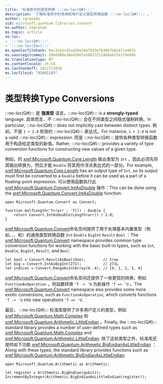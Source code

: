 ```yaml
---
title: '标准库中的类型转换 :::no-loc(Q#):::'
description: '了解标准库中的常用和用户定义类型转换函数 :::no-loc(Q#)::: 。'
author: cgranade
uid: microsoft.quantum.libraries.convert
ms.author: chgranad
ms.topic: article
no-loc:
- ':::no-loc(Q#):::'
- ':::no-loc($$v):::'
ms.openlocfilehash: 9ec3a2ecd2aa59a10a7033e7b3067eb147ce4035
ms.sourcegitcommit: 29e0d88a30e4166fa580132124b0eb57e1f0e986
ms.translationtype: MT
ms.contentlocale: zh-CN
ms.lasthandoff: 10/27/2020
ms.locfileid: "92691103"
---
```

# <a name="type-conversions"></a><span data-ttu-id="f6176-103">类型转换</span><span class="sxs-lookup"><span data-stu-id="f6176-103">Type Conversions</span></span> #

<span data-ttu-id="f6176-104">:::no-loc(Q#)::: 是 **强类型** 语言。</span><span class="sxs-lookup"><span data-stu-id="f6176-104">:::no-loc(Q#)::: is a **strongly-typed** language.</span></span>
<span data-ttu-id="f6176-105">具体而言，不 :::no-loc(Q#)::: 会在不同类型之间隐式强制转换。</span><span class="sxs-lookup"><span data-stu-id="f6176-105">In particular, :::no-loc(Q#)::: does not implicitly cast between distinct types.</span></span> <span data-ttu-id="f6176-106">例如，不是 `1 + 2.0` 有效的 :::no-loc(Q#)::: 表达式。</span><span class="sxs-lookup"><span data-stu-id="f6176-106">For instance, `1 + 2.0` is not a valid :::no-loc(Q#)::: expression.</span></span>
<span data-ttu-id="f6176-107">而是 :::no-loc(Q#)::: 提供各种类型转换函数用于构造给定类型的新值。</span><span class="sxs-lookup"><span data-stu-id="f6176-107">Rather, :::no-loc(Q#)::: provides a variety of type conversion functions for constructing new values of a given type.</span></span>

<span data-ttu-id="f6176-108">例如，的 <xref:Microsoft.Quantum.Core.Length> 输出类型为 `Int` ，因此必须先将其输出转换为，然后才能 `Double` 将其用作浮点表达式的一部分。</span><span class="sxs-lookup"><span data-stu-id="f6176-108">For example, <xref:Microsoft.Quantum.Core.Length> has an output type of `Int`, so its output must first be converted to a `Double` before it can be used as a part of a floating-point expression.</span></span>
<span data-ttu-id="f6176-109">可以使用函数执行此 <xref:Microsoft.Quantum.Convert.IntAsDouble> 操作：</span><span class="sxs-lookup"><span data-stu-id="f6176-109">This can be done using the <xref:Microsoft.Quantum.Convert.IntAsDouble> function:</span></span>

```qsharp
open Microsoft.Quantum.Convert as Convert;

function HalfLength<'T>(arr : 'T[]) : Double {
    return Convert.IntAsDouble(Length(arr)) / 2.0;
}
```

<span data-ttu-id="f6176-110"><xref:Microsoft.Quantum.Convert>命名空间提供了用于处理基本内置类型（例如、、、和）的通用类型转换函数 `Int` `Double` `BigInt` `Result` `Bool` ：</span><span class="sxs-lookup"><span data-stu-id="f6176-110">The <xref:Microsoft.Quantum.Convert> namespace provides common type conversion functions for working with the basic built-in types, such as `Int`, `Double`, `BigInt`, `Result`, and `Bool`:</span></span>

```qsharp
let bool = Convert.ResultAsBool(One);        // true
let big = Convert.IntAsBigInt(271);          // 271L
let indices = Convert.RangeAsIntArray(0..4); // [0, 1, 2, 3, 4]
```

<span data-ttu-id="f6176-111"><xref:Microsoft.Quantum.Convert>命名空间还提供了一些更现的转换，例如 `FunctionAsOperation` ，将函数转换 `'T -> 'U` 为新操作 `'T => 'U` 。</span><span class="sxs-lookup"><span data-stu-id="f6176-111">The <xref:Microsoft.Quantum.Convert> namespace also provides some more exotic conversions, such as `FunctionAsOperation`, which converts functions `'T -> 'U` into new operations `'T => 'U`.</span></span>

<span data-ttu-id="f6176-112">最后， :::no-loc(Q#)::: 标准库提供了许多用户定义的类型，例如 <xref:Microsoft.Quantum.Math.Complex> 和 <xref:Microsoft.Quantum.Arithmetic.LittleEndian> 。</span><span class="sxs-lookup"><span data-stu-id="f6176-112">Finally, the :::no-loc(Q#)::: standard library provides a number of user-defined types such as <xref:Microsoft.Quantum.Math.Complex> and <xref:Microsoft.Quantum.Arithmetic.LittleEndian>.</span></span>
<span data-ttu-id="f6176-113">除了这些类型之外，标准库还提供如下功能 <xref:Microsoft.Quantum.Arithmetic.BigEndianAsLittleEndian> ：</span><span class="sxs-lookup"><span data-stu-id="f6176-113">Along with these types, the standard library provides functions such as <xref:Microsoft.Quantum.Arithmetic.BigEndianAsLittleEndian>:</span></span>

```:::no-loc(Q#):::
open Microsoft.Quantum.Arithmetic as Arithmetic;

let register = Arithmetic.BigEndian(qubits);
IncrementByInteger(Arithmetic.BigEndianAsLittleEndian(register));
```
